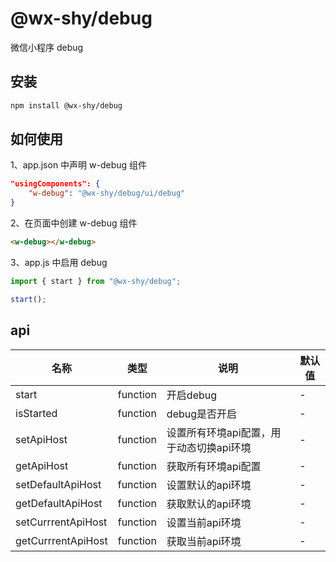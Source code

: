 # @wx-shy/debug

微信小程序 debug

## 安装

```sh
npm install @wx-shy/debug
```

## 如何使用

1、app.json 中声明 w-debug 组件

```json
"usingComponents": {
    "w-debug": "@wx-shy/debug/ui/debug"
}
```

2、在页面中创建 w-debug 组件

```html
<w-debug></w-debug>
```

3、app.js 中启用 debug

```js
import { start } from "@wx-shy/debug";

start();
```

## api

<table>
<thead>
    <th>名称</th>
    <th>类型</th>
    <th>说明</th>
    <th>默认值</th>
</thead>

<tbody>
    <tr>
        <td>start</td>
        <td>function</td>
        <td>开启debug</td>
        <td>-</td>
    </tr>
    <tr>
        <td>isStarted</td>
        <td>function</td>
        <td>debug是否开启</td>
        <td>-</td>
    </tr>
    <tr>
        <td>setApiHost</td>
        <td>function</td>
        <td>设置所有环境api配置，用于动态切换api环境</td>
        <td>-</td>
    </tr>
    <tr>
        <td>getApiHost</td>
        <td>function</td>
        <td>获取所有环境api配置</td>
        <td>-</td>
    </tr>
        <tr>
        <td>setDefaultApiHost</td>
        <td>function</td>
        <td>设置默认的api环境</td>
        <td>-</td>
    </tr>
    <tr>
        <td>getDefaultApiHost</td>
        <td>function</td>
        <td>获取默认的api环境</td>
        <td>-</td>
    </tr>
        <tr>
        <td>setCurrrentApiHost</td>
        <td>function</td>
        <td>设置当前api环境</td>
        <td>-</td>
    </tr>
    <tr>
        <td>getCurrrentApiHost</td>
        <td>function</td>
        <td>获取当前api环境</td>
        <td>-</td>
    </tr>
</tbody>
</table>
